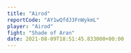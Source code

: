 ```yaml
---
title: "Airod"
reportCode: "AY1wQfdJ3FnWykmL"
player: "Airod"
fight: "Shade of Aran"
date: 2021-08-09T18:51:45.833000+00:00
---
```

